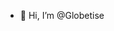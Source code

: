 - 👋 Hi, I’m @Globetise


<!---
Globetise/Globetise is a ✨ special ✨ repository because its `README.md` (this file) appears on your GitHub profile.
You can click the Preview link to take a look at your changes.
--->
